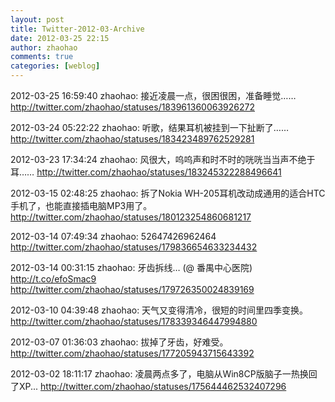 ```yaml
---
layout: post
title: Twitter-2012-03-Archive
date: 2012-03-25 22:15
author: zhaohao
comments: true
categories: [weblog]
---
```

2012-03-25 16:59:40
zhaohao: 接近凌晨一点，很困很困，准备睡觉……
http://twitter.com/zhaohao/statuses/183961360063926272

2012-03-24 05:22:22
zhaohao: 听歌，结果耳机被挂到一下扯断了……
http://twitter.com/zhaohao/statuses/183423489762529281

2012-03-23 17:34:24
zhaohao: 风很大，呜呜声和时不时的咣咣当当声不绝于耳……
http://twitter.com/zhaohao/statuses/183245322288496641

2012-03-15 02:48:25
zhaohao: 拆了Nokia WH-205耳机改动成通用的适合HTC手机了，也能直接插电脑MP3用了。
http://twitter.com/zhaohao/statuses/180123254860681217

2012-03-14 07:49:34
zhaohao: 52647426962464
http://twitter.com/zhaohao/statuses/179836654633234432

2012-03-14 00:31:15
zhaohao: 牙齿拆线… (@ 番禺中心医院) http://t.co/efoSmac9
http://twitter.com/zhaohao/statuses/179726350024839169

2012-03-10 04:39:48
zhaohao: 天气又变得清冷，很短的时间里四季变换。
http://twitter.com/zhaohao/statuses/178339346447994880

2012-03-07 01:36:03
zhaohao: 拔掉了牙齿，好难受。
http://twitter.com/zhaohao/statuses/177205943715643392

2012-03-02 18:11:17
zhaohao: 凌晨两点多了，电脑从Win8CP版脑子一热换回了XP...
http://twitter.com/zhaohao/statuses/175644462532407296
